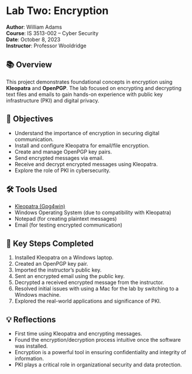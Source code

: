 # Lab Two: Encryption

**Author**: William Adams  
**Course**: IS 3513-002 – Cyber Security  
**Date**: October 8, 2023  
**Instructor**: Professor Wooldridge  

## 📚 Overview

This project demonstrates foundational concepts in encryption using **Kleopatra** and **OpenPGP**. The lab focused on encrypting and decrypting text files and emails to gain hands-on experience with public key infrastructure (PKI) and digital privacy.

## 🔐 Objectives

- Understand the importance of encryption in securing digital communication.
- Install and configure Kleopatra for email/file encryption.
- Create and manage OpenPGP key pairs.
- Send encrypted messages via email.
- Receive and decrypt encrypted messages using Kleopatra.
- Explore the role of PKI in cybersecurity.

## 🛠️ Tools Used

- [Kleopatra (Gpg4win)](https://www.gpg4win.org/)
- Windows Operating System (due to compatibility with Kleopatra)
- Notepad (for creating plaintext messages)
- Email (for testing encrypted communication)

## 🚀 Key Steps Completed

1. Installed Kleopatra on a Windows laptop.
2. Created an OpenPGP key pair.
3. Imported the instructor’s public key.
4. Sent an encrypted email using the public key.
5. Decrypted a received encrypted message from the instructor.
6. Resolved initial issues with using a Mac for the lab by switching to a Windows machine.
7. Explored the real-world applications and significance of PKI.

## 💡 Reflections

- First time using Kleopatra and encrypting messages.
- Found the encryption/decryption process intuitive once the software was installed.
- Encryption is a powerful tool in ensuring confidentiality and integrity of information.
- PKI plays a critical role in organizational security and data protection.
